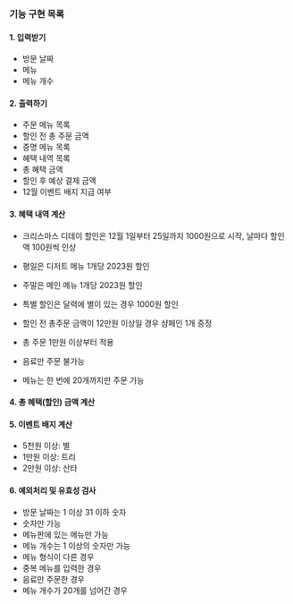 ### 기능 구현 목록

#### 1. 입력받기

- 방문 날짜
- 메뉴
- 메뉴 개수

#### 2. 출력하기

- 주문 메뉴 목록
- 할인 전 총 주문 금액
- 증명 메뉴 목록
- 혜택 내역 목록
- 총 혜택 금액
- 할인 후 예상 결제 금액
- 12월 이벤트 배지 지급 여부

#### 3. 혜택 내역 계산

- 크리스마스 디데이 할인은 12월 1일부터 25일까지 1000원으로 시작, 날마다 할인액 100원씩 인상
- 평일은 디저트 메뉴 1개당 2023원 할인
- 주말은 메인 메뉴 1개당 2023원 할인
- 특별 할인은 달력에 별이 있는 경우 1000원 할인
- 할인 전 총주문 금액이 12만원 이상일 경우 샴페인 1개 증정

- 총 주문 1만원 이상부터 적용
- 음료만 주문 불가능
- 메뉴는 한 번에 20개까지만 주문 가능

#### 4. 총 혜택(할인) 금액 계산

#### 5. 이벤트 배지 계산

- 5천원 이상: 별
- 1만원 이상: 트리
- 2만원 이상: 산타

#### 6. 예외처리 및 유효성 검사

- 방문 날짜는 1 이상 31 이하 숫자
- 숫자만 가능
- 메뉴판에 있는 메뉴만 가능
- 메뉴 개수는 1 이상의 숫자만 가능
- 메뉴 형식이 다른 경우
- 중복 메뉴를 입력한 경우
- 음료만 주문한 경우
- 메뉴 개수가 20개를 넘어간 경우

